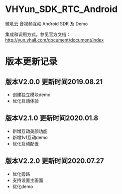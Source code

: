 # VHYun_SDK_RTC_Android
 微吼云 音视频互动 Android SDK 及 Demo 
  
 集成和调用方式，参见官方文档：http://yun.vhall.com/document/document/index
 
# 版本更新记录

## 版本V2.0.0 更新时间2019.08.21
* 创建独立模块demo
* 优化互动体验

## 版本V2.1.0 更新时间2020.01.8
* 新增互动美颜功能
* 新增1v1互动demo
* 优化互动配置

## 版本V2.2.0 更新时间2020.07.27
* 优化旁路
* 支持设置主画面
* 优化demo
